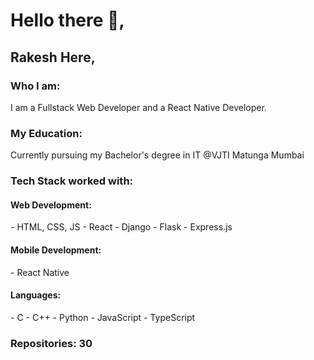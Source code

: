 <h1>Hello there 👋,</h1>
<h2>Rakesh Here,</h2>

<h3>Who I am: </h3>
<p>I am a Fullstack Web Developer and a React Native Developer.</p>

<h3>My Education:</h3>
<p>Currently pursuing my Bachelor's degree in IT @VJTI Matunga Mumbai</p>

<h3>Tech Stack worked with:</h3>

<h4>Web Development:</h4>
- HTML, CSS, JS 
- React 
- Django 
- Flask 
- Express.js

<h4>Mobile Development:</h4>
- React Native

<h4>Languages: </h4>
- C 
- C++ 
- Python 
- JavaScript 
- TypeScript

<h3>Repositories: 30</h3>


<!--
**rakesh-201/rakesh-201** is a ✨ _special_ ✨ repository because its `README.md` (this file) appears on your GitHub profile.

Here are some ideas to get you started:

- 🔭 I’m currently working on ...
- 🌱 I’m currently learning ...
- 👯 I’m looking to collaborate on ...
- 🤔 I’m looking for help with ...
- 💬 Ask me about ...
- 📫 How to reach me: ...
- 😄 Pronouns: ...
- ⚡ Fun fact: ...
-->
